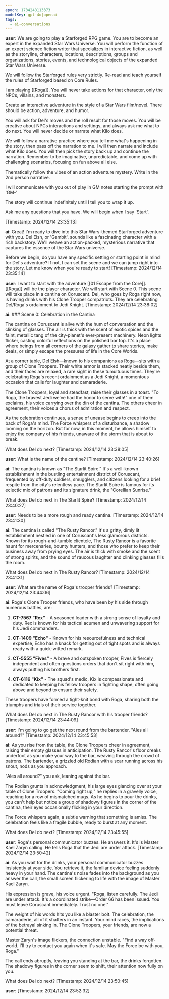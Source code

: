 ```yaml
---
epoch: 1734248113373
modelKey: gpt-4o|openai
tags:
  - ai-conversations
---
```


**user**: We are going to play a Starforged RPG game. You are to become an expert in the expanded Star Wars Universe. You will perform the function of an expert science fiction writer that specializes in interactive fiction, as well as the storyline, characters, locations, descriptions, groups and organizations, stories, events, and technological objects of the expanded Star Wars Universe. 

We will follow the Starforged rules very strictly. Re-read and teach yourself the rules of Starforged based on Core Rules. 

I am playing [[Roga]]. You will never take actions for that character, only the NPCs, villains, and monsters.

Create an interactive adventure in the style of a Star Wars film/novel. There should be action, adventure, and humor.

You will ask for Del's moves and the roll result for those moves. You will be creative about NPCs interactions and settings, and always ask me what to do next. You will never decide or narrate what Kilo does.

We will follow a narrative practice where you tell me what's happening in the story, then pass off the narration to me. I will then narrate and include what Kilo does. You will then pick the story back up and continue the narration. Remember to be imaginative, unpredictable, and come up with challenging scenarios, focusing on fun above all else.

Thematically follow the vibes of an action adventure mystery. Write in the 2nd person narrative. 

I will communicate with you out of play in GM notes starting the prompt with 'GM-'

The story will continue indefinitely until I tell you to wrap it up.

Ask me any questions that you have. We will begin when I say 'Start'.

[Timestamp: 2024/12/14 23:35:13]

**ai**: Great! I'm ready to dive into this Star Wars-themed Starforged adventure with you. Del Elsh, or 'Gambit', sounds like a fascinating character with a rich backstory. We'll weave an action-packed, mysterious narrative that captures the essence of the Star Wars universe.

Before we begin, do you have any specific setting or starting point in mind for Del's adventure? If not, I can set the scene and we can jump right into the story. Let me know when you're ready to start!
[Timestamp: 2024/12/14 23:35:14]

**user**: I want to start with the adventure [[01 Escape from the Core]]. [[Roga]] will be the player character. We will start with Scene 0. This scene will take place in a cantina on Coruscant. Del, who goes by Roga right now, is having drinks with his Clone Trooper compatriots. They are celebrating Del/Roga's ordainment to Jedi Knight.
[Timestamp: 2024/12/14 23:38:02]

**ai**: ### Scene 0: Celebration in the Cantina

The cantina on Coruscant is alive with the hum of conversation and the clinking of glasses. The air is thick with the scent of exotic spices and the faint, metallic tang of the city-planet's ever-present machinery. Neon lights flicker, casting colorful reflections on the polished bar top. It's a place where beings from all corners of the galaxy gather to share stories, make deals, or simply escape the pressures of life in the Core Worlds.

At a corner table, Del Elsh—known to his companions as Roga—sits with a group of Clone Troopers. Their white armor is stacked neatly beside them, and their faces are relaxed, a rare sight in these tumultuous times. They're celebrating Roga's recent ordainment as a Jedi Knight, a momentous occasion that calls for laughter and camaraderie.

The Clone Troopers, loyal and steadfast, raise their glasses in a toast. "To Roga, the bravest Jedi we've had the honor to serve with!" one of them exclaims, his voice carrying over the din of the cantina. The others cheer in agreement, their voices a chorus of admiration and respect.

As the celebration continues, a sense of unease begins to creep into the back of Roga's mind. The Force whispers of a disturbance, a shadow looming on the horizon. But for now, in this moment, he allows himself to enjoy the company of his friends, unaware of the storm that is about to break.

What does Del do next?
[Timestamp: 2024/12/14 23:38:05]

**user**: What is the name of the cantine?
[Timestamp: 2024/12/14 23:40:26]

**ai**: The cantina is known as "The Starlit Spire." It's a well-known establishment in the bustling entertainment district of Coruscant, frequented by off-duty soldiers, smugglers, and citizens looking for a brief respite from the city's relentless pace. The Starlit Spire is famous for its eclectic mix of patrons and its signature drink, the "Corellian Sunrise." 

What does Del do next in The Starlit Spire?
[Timestamp: 2024/12/14 23:40:27]

**user**: Needs to be a more rough and ready cantina.
[Timestamp: 2024/12/14 23:41:30]

**ai**: The cantina is called "The Rusty Rancor." It's a gritty, dimly lit establishment nestled in one of Coruscant's less glamorous districts. Known for its rough-and-tumble clientele, The Rusty Rancor is a favorite haunt for mercenaries, bounty hunters, and those who prefer to keep their business away from prying eyes. The air is thick with smoke and the scent of strong spirits, and the sound of raucous laughter and clinking glasses fills the room.

What does Del do next in The Rusty Rancor?
[Timestamp: 2024/12/14 23:41:31]

**user**: What are the name of Roga's trooper friends?
[Timestamp: 2024/12/14 23:44:06]

**ai**: Roga's Clone Trooper friends, who have been by his side through numerous battles, are:

1. **CT-7567 "Rex"** - A seasoned leader with a strong sense of loyalty and duty. Rex is known for his tactical acumen and unwavering support for his Jedi commanders.

2. **CT-1409 "Echo"** - Known for his resourcefulness and technical expertise, Echo has a knack for getting out of tight spots and is always ready with a quick-witted remark.

3. **CT-5555 "Fives"** - A brave and outspoken trooper, Fives is fiercely independent and often questions orders that don't sit right with him, always putting his brothers first.

4. **CT-6116 "Kix"** - The squad's medic, Kix is compassionate and dedicated to keeping his fellow troopers in fighting shape, often going above and beyond to ensure their safety.

These troopers have formed a tight-knit bond with Roga, sharing both the triumphs and trials of their service together.

What does Del do next in The Rusty Rancor with his trooper friends?
[Timestamp: 2024/12/14 23:44:09]

**user**: I'm going to go get the next round from the bartender. "Ales all around?"
[Timestamp: 2024/12/14 23:45:53]

**ai**: As you rise from the table, the Clone Troopers cheer in agreement, raising their empty glasses in anticipation. The Rusty Rancor's floor creaks underfoot as you make your way to the bar, weaving through the crowd of patrons. The bartender, a grizzled old Rodian with a scar running across his snout, nods as you approach.

"Ales all around?" you ask, leaning against the bar.

The Rodian grunts in acknowledgment, his large eyes glancing over at your table of Clone Troopers. "Coming right up," he replies in a gravelly voice, reaching for a row of mismatched mugs. As he begins to pour the drinks, you can't help but notice a group of shadowy figures in the corner of the cantina, their eyes occasionally flicking in your direction.

The Force whispers again, a subtle warning that something is amiss. The celebration feels like a fragile bubble, ready to burst at any moment.

What does Del do next?
[Timestamp: 2024/12/14 23:45:55]

**user**: Roga's personal communicator buzzes. He answers it. It's is Master Kael Zaryn calling. He tells Roga that the Jedi are under attack.
[Timestamp: 2024/12/14 23:50:42]

**ai**: As you wait for the drinks, your personal communicator buzzes insistently at your side. You retrieve it, the familiar device feeling suddenly heavy in your hand. The cantina's noise fades into the background as you answer the call, the small screen flickering to life with the image of Master Kael Zaryn.

His expression is grave, his voice urgent. "Roga, listen carefully. The Jedi are under attack. It's a coordinated strike—Order 66 has been issued. You must leave Coruscant immediately. Trust no one."

The weight of his words hits you like a blaster bolt. The celebration, the camaraderie, all of it shatters in an instant. Your mind races, the implications of the betrayal sinking in. The Clone Troopers, your friends, are now a potential threat.

Master Zaryn's image flickers, the connection unstable. "Find a way off-world. I'll try to contact you again when it's safe. May the Force be with you, Roga."

The call ends abruptly, leaving you standing at the bar, the drinks forgotten. The shadowy figures in the corner seem to shift, their attention now fully on you.

What does Del do next?
[Timestamp: 2024/12/14 23:50:45]

**user**: 
[Timestamp: 2024/12/14 23:52:32]